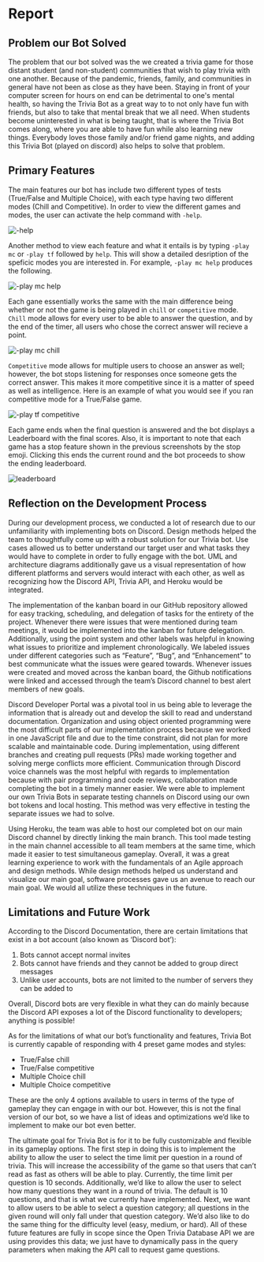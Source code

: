 # Report

## Problem our Bot Solved

The problem that our bot solved was the we created a trivia game for those distant student (and non-student) communities that wish to play trivia with one another. Because of the pandemic, friends, family, and communities in general have not been as close as they have been. Staying in front of your computer screen for hours on end can be detrimental to one's mental health, so having the Trivia Bot as a great way to to not only have fun with friends, but also to take that mental break that we all need. When students become uninterested in what is being taught, that is where the Trivia Bot comes along, where you are able to have fun while also learning new things. Everybody loves those family and/or friend game nights, and adding this Trivia Bot (played on discord) also helps to solve that problem.

## Primary Features

The main features our bot has include two different types of tests (True/False and Multiple Choice), with each type having two different modes (Chill and Competitive). In order to view the different games and  modes, the user can activate the help command with `-help`.

![-help](img/help.png "help command")

Another method to view each feature and what it entails is by typing `-play mc` or `-play tf` followed by `help`. This will show a detailed desription of the speficic modes you are interested in. For example, `-play mc help` produces the following.

![-play mc help](img/play_mc_help.png "mc help command")

Each gane essentially works the same with the main difference being whether or not the game is being played in `chill` or `competitive` mode.
`Chill` mode allows for every user to be able to answer the question, and by the end of the timer, all users who chose the correct answer will recieve a point. 

![-play mc chill](img/play_mc_chill.png "mc chill command")

`Competitive` mode allows for multiple users to choose an answer as well; however, the bot stops listening for responses once someone gets the correct answer. This makes it more competitive since it is a matter of speed as well as intelligence. Here is an example of what you would see if you ran competitive mode for a True/False game.

![-play tf competitive](img/play_tf_competitive.png "tf competitive command")

Each game ends when the final question is answered and the bot displays a Leaderboard with the final scores. Also, it is important to note that each game has a stop feature shown in the previous screenshots by the stop emoji. Clicking this ends the current round and the bot proceeds to show the ending leaderboard.

![leaderboard](img/leaderboard.png "leaderboard")

## Reflection on the Development Process

During our development process, we conducted a lot of research due to our unfamiliarity with implementing bots on Discord. Design methods helped the team to thoughtfully come up with a robust solution for our Trivia bot. Use cases allowed us to better understand our target user and what tasks they would have to complete in order to fully engage with the bot. UML and architecture diagrams additionally gave us a visual representation of how different platforms and servers would interact with each other, as well as recognizing how the Discord API, Trivia API, and Heroku would be integrated.

The implementation of the kanban board in our GitHub repository allowed for easy tracking, scheduling, and delegation of tasks for the entirety of the project. Whenever there were issues that were mentioned during team meetings, it would be implemented into the kanban for future delegation. Additionally, using the point system and other labels was helpful in knowing what issues to prioritize and implement chronologically. We labeled issues under different categories such as “Feature”, “Bug”, and “Enhancement” to best communicate what the issues were geared towards. Whenever issues were created and moved across the kanban board, the Github notifications were linked and accessed through the team’s Discord channel to best alert members of new goals.

Discord Developer Portal was a pivotal tool in us being able to leverage the information that is already out and develop the skill to read and understand documentation. Organization and using object oriented programming were the most difficult parts of our implementation process because we worked in one JavaScript file and due to the time constraint, did not plan for more scalable and maintainable code. During implementation, using different branches and creating pull requests (PRs) made working together and solving merge conflicts more efficient. Communication through Discord voice channels was the most helpful with regards to implementation because with pair programming and code reviews, collaboration made completing the bot in a timely manner easier. We were able to implement our own Trivia Bots in separate testing channels on Discord using our own bot tokens and local hosting. This method was very effective in testing the separate issues we had to solve.

Using Heroku, the team was able to host our completed bot on our main Discord channel by directly linking the main branch. This tool made testing in the main channel accessible to all team members at the same time, which made it easier to test simultaneous gameplay. Overall, it was a great learning experience to work with the fundamentals of an Agile approach and design methods. While design methods helped us understand and visualize our main goal, software processes gave us an avenue to reach our main goal. We would all utilize these techniques in the future.

## Limitations and Future Work

According to the Discord Documentation, there are certain limitations that exist in a bot account (also known as ‘Discord bot’):

1. Bots cannot accept normal invites
2. Bots cannot have friends and they cannot be added to group direct messages
3. Unlike user accounts, bots are not limited to the number of servers they can be added to

Overall, Discord bots are very flexible in what they can do mainly because the Discord API exposes a lot of the Discord functionality to developers; anything is possible!

As for the limitations of what our bot’s functionality and features, Trivia Bot is currently capable of responding with 4 preset game modes and styles:

-   True/False chill
-   True/False competitive
-   Multiple Choice chill
-   Multiple Choice competitive

These are the only 4 options available to users in terms of the type of gameplay they can engage in with our bot. However, this is not the final version of our bot, so we have a list of ideas and optimizations we’d like to implement to make our bot even better.

The ultimate goal for Trivia Bot is for it to be fully customizable and flexible in its gameplay options. The first step in doing this is to implement the ability to allow the user to select the time limit per question in a round of trivia. This will increase the accessibility of the game so that users that can’t read as fast as others will be able to play. Currently, the time limit per question is 10 seconds. Additionally, we’d like to allow the user to select how many questions they want in a round of trivia. The default is 10 questions, and that is what we currently have implemented. Next, we want to allow users to be able to select a question category; all questions in the given round will only fall under that question category. We’d also like to do the same thing for the difficulty level (easy, medium, or hard). All of these future features are fully in scope since the Open Trivia Database API we are using provides this data; we just have to dynamically pass in the query parameters when making the API call to request game questions.

